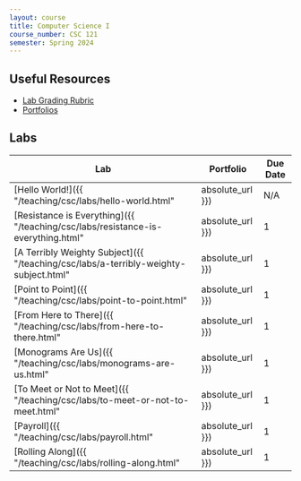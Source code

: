 ```yaml
---
layout: course
title: Computer Science I
course_number: CSC 121
semester: Spring 2024
---
```


## Useful Resources

* [Lab Grading Rubric](./lab-grading-rubric.html)
* [Portfolios](./portfolios.html)

## Labs

| Lab | Portfolio | Due Date |
| --- | --------- | -------- |
| [Hello World!]({{ "/teaching/csc/labs/hello-world.html" | absolute_url }}) | N/A | N/A |
| [Resistance is Everything]({{ "/teaching/csc/labs/resistance-is-everything.html" | absolute_url }}) | 1 | February 18, 2024 |
| [A Terribly Weighty Subject]({{ "/teaching/csc/labs/a-terribly-weighty-subject.html" | absolute_url }}) | 1 | February 25, 2024 |
| [Point to Point]({{ "/teaching/csc/labs/point-to-point.html" | absolute_url }}) | 1 | February 25, 2024 |
| [From Here to There]({{ "/teaching/csc/labs/from-here-to-there.html" | absolute_url }}) | 1 | March 3, 2024 |
| [Monograms Are Us]({{ "/teaching/csc/labs/monograms-are-us.html" | absolute_url }}) | 1 | March 3, 2024 |
| [To Meet or Not to Meet]({{ "/teaching/csc/labs/to-meet-or-not-to-meet.html" | absolute_url }}) | 1 | March 3, 2024 |
| [Payroll]({{ "/teaching/csc/labs/payroll.html" | absolute_url }}) | 1 | March 3, 2024 |
| [Rolling Along]({{ "/teaching/csc/labs/rolling-along.html" | absolute_url }}) | 1 | March 10, 2024 |
